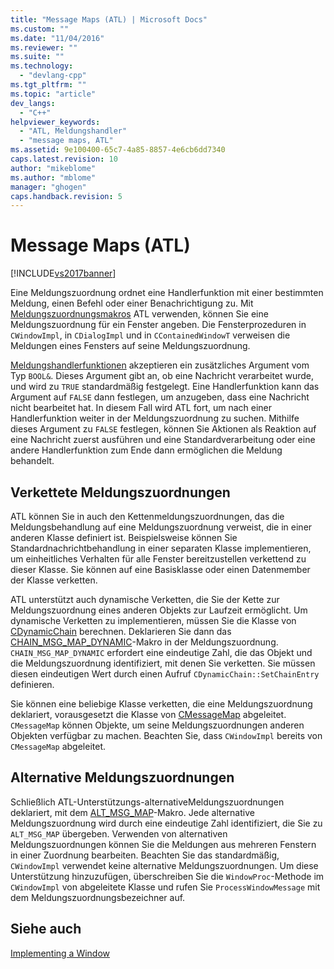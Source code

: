 ```yaml
---
title: "Message Maps (ATL) | Microsoft Docs"
ms.custom: ""
ms.date: "11/04/2016"
ms.reviewer: ""
ms.suite: ""
ms.technology: 
  - "devlang-cpp"
ms.tgt_pltfrm: ""
ms.topic: "article"
dev_langs: 
  - "C++"
helpviewer_keywords: 
  - "ATL, Meldungshandler"
  - "message maps, ATL"
ms.assetid: 9e100400-65c7-4a85-8857-4e6cb6dd7340
caps.latest.revision: 10
author: "mikeblome"
ms.author: "mblome"
manager: "ghogen"
caps.handback.revision: 5
---
```

# Message Maps (ATL)
[!INCLUDE[vs2017banner](../assembler/inline/includes/vs2017banner.md)]

Eine Meldungszuordnung ordnet eine Handlerfunktion mit einer bestimmten Meldung, einen Befehl oder einer Benachrichtigung zu.  Mit [Meldungszuordnungsmakros](../atl/reference/message-map-macros-atl.md) ATL verwenden, können Sie eine Meldungszuordnung für ein Fenster angeben.  Die Fensterprozeduren in `CWindowImpl`, in `CDialogImpl` und in `CContainedWindowT` verweisen die Meldungen eines Fensters auf seine Meldungszuordnung.  
  
 [Meldungshandlerfunktionen](../atl/message-handler-functions.md) akzeptieren ein zusätzliches Argument vom Typ `BOOL&`.  Dieses Argument gibt an, ob eine Nachricht verarbeitet wurde, und wird zu `TRUE` standardmäßig festgelegt.  Eine Handlerfunktion kann das Argument auf `FALSE` dann festlegen, um anzugeben, dass eine Nachricht nicht bearbeitet hat.  In diesem Fall wird ATL fort, um nach einer Handlerfunktion weiter in der Meldungszuordnung zu suchen.  Mithilfe dieses Argument zu `FALSE` festlegen, können Sie Aktionen als Reaktion auf eine Nachricht zuerst ausführen und eine Standardverarbeitung oder eine andere Handlerfunktion zum Ende dann ermöglichen die Meldung behandelt.  
  
## Verkettete Meldungszuordnungen  
 ATL können Sie in auch den Kettenmeldungszuordnungen, das die Meldungsbehandlung auf eine Meldungszuordnung verweist, die in einer anderen Klasse definiert ist.  Beispielsweise können Sie Standardnachrichtbehandlung in einer separaten Klasse implementieren, um einheitliches Verhalten für alle Fenster bereitzustellen verkettend zu dieser Klasse.  Sie können auf eine Basisklasse oder einen Datenmember der Klasse verketten.  
  
 ATL unterstützt auch dynamische Verketten, die Sie der Kette zur Meldungszuordnung eines anderen Objekts zur Laufzeit ermöglicht.  Um dynamische Verketten zu implementieren, müssen Sie die Klasse von [CDynamicChain](../atl/reference/cdynamicchain-class.md) berechnen.  Deklarieren Sie dann das [CHAIN\_MSG\_MAP\_DYNAMIC](../Topic/CHAIN_MSG_MAP_DYNAMIC.md)\-Makro in der Meldungszuordnung.  `CHAIN_MSG_MAP_DYNAMIC` erfordert eine eindeutige Zahl, die das Objekt und die Meldungszuordnung identifiziert, mit denen Sie verketten.  Sie müssen diesen eindeutigen Wert durch einen Aufruf `CDynamicChain::SetChainEntry` definieren.  
  
 Sie können eine beliebige Klasse verketten, die eine Meldungszuordnung deklariert, vorausgesetzt die Klasse von [CMessageMap](../atl/reference/cmessagemap-class.md) abgeleitet.  `CMessageMap` können Objekte, um seine Meldungszuordnungen anderen Objekten verfügbar zu machen.  Beachten Sie, dass `CWindowImpl` bereits von `CMessageMap` abgeleitet.  
  
## Alternative Meldungszuordnungen  
 Schließlich ATL\-Unterstützungs\-alternativeMeldungszuordnungen deklariert, mit dem [ALT\_MSG\_MAP](../Topic/ALT_MSG_MAP.md)\-Makro.  Jede alternative Meldungszuordnung wird durch eine eindeutige Zahl identifiziert, die Sie zu `ALT_MSG_MAP` übergeben.  Verwenden von alternativen Meldungszuordnungen können Sie die Meldungen aus mehreren Fenstern in einer Zuordnung bearbeiten.  Beachten Sie das standardmäßig, `CWindowImpl` verwendet keine alternative Meldungszuordnungen.  Um diese Unterstützung hinzuzufügen, überschreiben Sie die `WindowProc`\-Methode im `CWindowImpl` von abgeleitete Klasse und rufen Sie `ProcessWindowMessage` mit dem Meldungszuordnungsbezeichner auf.  
  
## Siehe auch  
 [Implementing a Window](../atl/implementing-a-window.md)